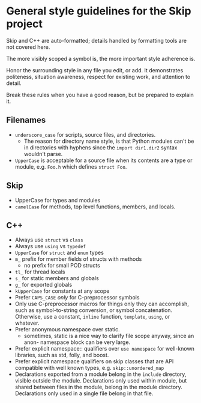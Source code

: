 # General style guidelines for the Skip project

Skip and C++ are auto-formatted; details handled by formatting tools
are not covered here.

The more visibly scoped a symbol is, the more important style adherence is.

Honor the surrounding style in any file you edit, or add. It demonstrates
politeness, situation awareness, respect for existing work, and attention
to detail.

Break these rules when you have a good reason, but be prepared to explain it.

## Filenames

- ``underscore_case`` for scripts, source files, and directories.
  - The reason for directory name style, is that Python modules
  can't be in directories with hyphens since the ``import dir1.dir2``
  syntax wouldn't parse.
- ``UpperCase`` is acceptable for a source file when its contents are a
  type or module, e.g. ``Foo.h`` which defines ``struct Foo``.

## Skip

- UpperCase for types and modules
- ``camelCase`` for methods, top level functions, members, and locals.

## C++

- Always use ``struct`` vs ``class``
- Always use ``using`` vs ``typedef``
- ``UpperCase`` for ``struct`` and ``enum`` types
- ``m_`` prefix for member fields of structs with methods
  - no prefix for small POD structs
- ``tl_`` for thread locals
- ``s_`` for static members and globals
- ``g_`` for exported globals
- ``kUpperCase`` for constants at any scope
- Prefer ``CAPS_CASE`` *only* for C-preprocessor symbols
- Only use C-preprocessor macros for things only they can accomplish, such as
  symbol-to-string conversion, or symbol concatenation. Otherwise,
  use a constant, ``inline`` function, ``template``, ``using``, or whatever.
- Prefer anonymous namespace over static.
  - sometimes, static is a nice way to clarify file scope anyway, since an anon-
    namespace block can be very large.
- Prefer explicit namespace:: qualifiers over ``use namespace`` for well-known libraries, such as
  std, folly, and boost.
- Prefer explicit namespace qualifiers on skip classes that are API compatible with
  well known types, e.g. ``skip::unordered_map``
- Declarations exported from a module belong in the ``include`` directory, visible outside
  the module. Declarations only used within module, but shared between files in the module,
  belong in the module directory. Declarations only used in a single file belong in that file.

